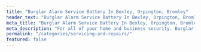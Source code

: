 ```yaml
---
title: "Burglar Alarm Service Battery In Bexley, Orpington, Bromley"
header_text: "Burglar Alarm Service Battery In Bexley, Orpington, Bromley"
meta_title: "Burglar Alarm Service Battery In Bexley, Orpington, Bromley"
meta_description: "For all of your home and business security. Burglar Alarm Servicing, Burglar Alarm Installation, Alarm Battery and CCTV. Call 020 8302 4065"
permalink: "/categories/servicing-and-repairs/"
featured: false
---
```


